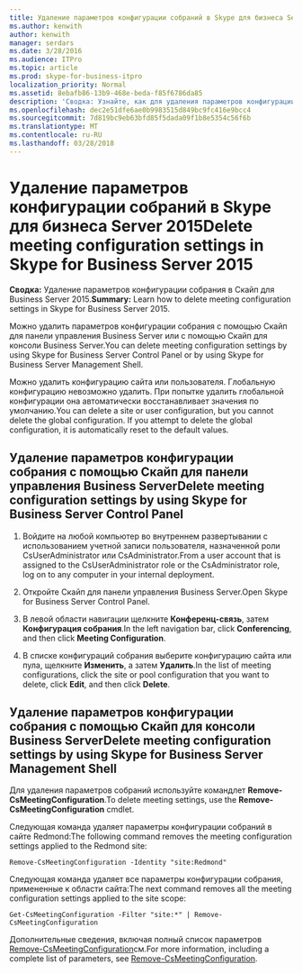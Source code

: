 ```yaml
---
title: Удаление параметров конфигурации собраний в Skype для бизнеса Server 2015
ms.author: kenwith
author: kenwith
manager: serdars
ms.date: 3/28/2016
ms.audience: ITPro
ms.topic: article
ms.prod: skype-for-business-itpro
localization_priority: Normal
ms.assetid: 8ebafb86-13b9-468e-beda-f85f6786da85
description: 'Сводка: Узнайте, как для удаления параметров конфигурации собрания в Скайп для Business Server 2015.'
ms.openlocfilehash: dec2e51dfe6ae0b9983515d849bc9fc416e9bcc4
ms.sourcegitcommit: 7d819bc9eb63bfd85f5dada09f1b8e5354c56f6b
ms.translationtype: MT
ms.contentlocale: ru-RU
ms.lasthandoff: 03/28/2018
---
```

# <a name="delete-meeting-configuration-settings-in-skype-for-business-server-2015"></a><span data-ttu-id="37509-103">Удаление параметров конфигурации собраний в Skype для бизнеса Server 2015</span><span class="sxs-lookup"><span data-stu-id="37509-103">Delete meeting configuration settings in Skype for Business Server 2015</span></span>
 
<span data-ttu-id="37509-104">**Сводка:** Удаление параметров конфигурации собрания в Скайп для Business Server 2015.</span><span class="sxs-lookup"><span data-stu-id="37509-104">**Summary:** Learn how to delete meeting configuration settings in Skype for Business Server 2015.</span></span>
  
<span data-ttu-id="37509-105">Можно удалить параметров конфигурации собрания с помощью Скайп для панели управления Business Server или с помощью Скайп для консоли Business Server.</span><span class="sxs-lookup"><span data-stu-id="37509-105">You can delete meeting configuration settings by using Skype for Business Server Control Panel or by using Skype for Business Server Management Shell.</span></span>
  
<span data-ttu-id="37509-p101">Можно удалить конфигурацию сайта или пользователя. Глобальную конфигурацию невозможно удалить. При попытке удалить глобальной конфигурации она автоматически восстанавливает значения по умолчанию.</span><span class="sxs-lookup"><span data-stu-id="37509-p101">You can delete a site or user configuration, but you cannot delete the global configuration. If you attempt to delete the global configuration, it is automatically reset to the default values.</span></span>
  
## <a name="delete-meeting-configuration-settings-by-using-skype-for-business-server-control-panel"></a><span data-ttu-id="37509-108">Удаление параметров конфигурации собрания с помощью Скайп для панели управления Business Server</span><span class="sxs-lookup"><span data-stu-id="37509-108">Delete meeting configuration settings by using Skype for Business Server Control Panel</span></span>

1. <span data-ttu-id="37509-109">Войдите на любой компьютер во внутреннем развертывании с использованием учетной записи пользователя, назначенной роли CsUserAdministrator или CsAdministrator.</span><span class="sxs-lookup"><span data-stu-id="37509-109">From a user account that is assigned to the CsUserAdministrator role or the CsAdministrator role, log on to any computer in your internal deployment.</span></span>
    
2.  <span data-ttu-id="37509-110">Откройте Скайп для панели управления Business Server.</span><span class="sxs-lookup"><span data-stu-id="37509-110">Open Skype for Business Server Control Panel.</span></span>
    
3. <span data-ttu-id="37509-111">В левой области навигации щелкните **Конференц-связь**, затем **Конфигурация собрания**.</span><span class="sxs-lookup"><span data-stu-id="37509-111">In the left navigation bar, click **Conferencing**, and then click **Meeting Configuration**.</span></span>
    
4. <span data-ttu-id="37509-112">В списке конфигураций собрания выберите конфигурацию сайта или пула, щелкните **Изменить**, а затем **Удалить**.</span><span class="sxs-lookup"><span data-stu-id="37509-112">In the list of meeting configurations, click the site or pool configuration that you want to delete, click **Edit**, and then click **Delete**.</span></span>
    
## <a name="delete-meeting-configuration-settings-by-using-skype-for-business-server-management-shell"></a><span data-ttu-id="37509-113">Удаление параметров конфигурации собрания с помощью Скайп для консоли Business Server</span><span class="sxs-lookup"><span data-stu-id="37509-113">Delete meeting configuration settings by using Skype for Business Server Management Shell</span></span>

<span data-ttu-id="37509-114">Для удаления параметров собраний используйте командлет **Remove-CsMeetingConfiguration**.</span><span class="sxs-lookup"><span data-stu-id="37509-114">To delete meeting settings, use the **Remove-CsMeetingConfiguration** cmdlet.</span></span>
  
<span data-ttu-id="37509-115">Следующая команда удаляет параметры конфигурации собраний в сайте Redmond:</span><span class="sxs-lookup"><span data-stu-id="37509-115">The following command removes the meeting configuration settings applied to the Redmond site:</span></span>
  
```
Remove-CsMeetingConfiguration -Identity "site:Redmond"
```

<span data-ttu-id="37509-116">Следующая команда удаляет все параметры конфигурации собрания, примененные к области сайта:</span><span class="sxs-lookup"><span data-stu-id="37509-116">The next command removes all the meeting configuration settings applied to the site scope:</span></span>
  
```
Get-CsMeetingConfiguration -Filter "site:*" | Remove-CsMeetingConfiguration
```

<span data-ttu-id="37509-117">Дополнительные сведения, включая полный список параметров [Remove-CsMeetingConfiguration](https://docs.microsoft.com/powershell/module/skype/remove-csmeetingconfiguration?view=skype-ps)см.</span><span class="sxs-lookup"><span data-stu-id="37509-117">For more information, including a complete list of parameters, see [Remove-CsMeetingConfiguration](https://docs.microsoft.com/powershell/module/skype/remove-csmeetingconfiguration?view=skype-ps).</span></span>
  

